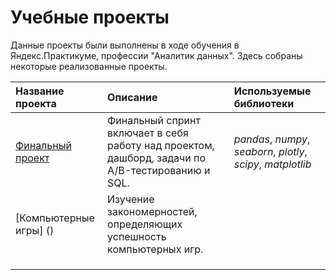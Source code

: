 # Учебные проекты
Данные проекты были выполнены в ходе обучения в Яндекс.Практикуме, профессии "Аналитик данных".
Здесь собраны некоторые реализованные проекты.

| Название проекта | Описание | Используемые библиотеки | 
| :---------------------- | :---------------------- | :---------------------- |
| [Финальный проект](https://github.com/SvetaLS/Data-Analyst/tree/main/Final%20Project) | Финальный спринт включает в себя работу над проектом, дашборд, задачи по A/B-тестированию и SQL.| *pandas*, *numpy*, *seaborn*, *plotly*, *scipy*, *matplotlib* |
 [Компьютерные игры] ()| Изучение закономерностей, определяющих успешность компьютерных игр.  |  |
|  | |  |
 |  |  |
|  | |  |
